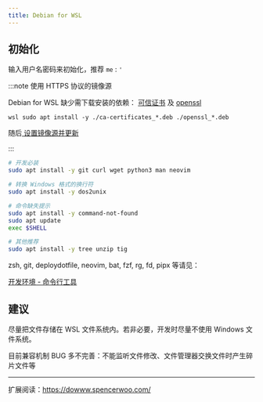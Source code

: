```yaml
---
title: Debian for WSL
---
```


## 初始化

输入用户名密码来初始化，推荐 `me` : `'`

:::note 使用 HTTPS 协议的镜像源

Debian for WSL 缺少需下载安装的依赖：
[可信证书](https://packages.debian.org/search?keywords=ca-certificates&exact=1)
及 [openssl](https://packages.debian.org/search?keywords=openssl&exact=1)

    wsl sudo apt install -y ./ca-certificates_*.deb ./openssl_*.deb

随后<a href="/docs/setup-linux/for-debian#国内镜像软件仓" target="_blank">
设置镜像源并更新</a>

:::

```bash
# 开发必装
sudo apt install -y git curl wget python3 man neovim

# 转换 Windows 格式的换行符
sudo apt install -y dos2unix

# 命令缺失提示
sudo apt install -y command-not-found
sudo apt update
exec $SHELL

# 其他推荐
sudo apt install -y tree unzip tig
```

zsh, git, deploydotfile, neovim, bat, fzf, rg, fd, pipx 等请见：

<a target="_blank"
href="/docs/devenv/intro#命令行工具">开发环境 - 命令行工具</a>

## 建议

尽量把文件存储在 WSL 文件系统内。若非必要，开发时尽量不使用 Windows 文件系统。

目前兼容机制 BUG 多不完善：不能监听文件修改、文件管理器交换文件时产生碎片文件等

---

扩展阅读：https://dowww.spencerwoo.com/
